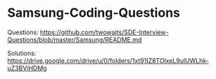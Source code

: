 # Samsung-Coding-Questions

Questions: 
https://github.com/twowaits/SDE-Interview-Questions/blob/master/Samsung/README.md

Solutions: 
https://drive.google.com/drive/u/0/folders/1xt91IZ8TOlxeL9ulUWLhk-uZ3BViHDMg
